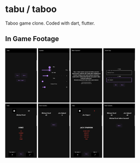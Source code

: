 # tabu / taboo

Taboo game clone. Coded with dart, flutter.

## In Game Footage

<img src="/readmeAssets/mainmenu.jpg" width="20%"></img>
<img src="/readmeAssets/settings.jpg" width="20%"></img>
<img src="/readmeAssets/howtoplaypage.jpg" width="20%"></img>
<img src="/readmeAssets/teamnamepage.jpg" width="20%"></img>
<img src="/readmeAssets/teama.jpg" width="20%"></img>
<img src="/readmeAssets/scorepage.jpg" width="20%"></img>
<img src="/readmeAssets/teamb.jpg" width="20%"></img>
<img src="/readmeAssets/scorepagewin.jpg" width="20%"></img>

